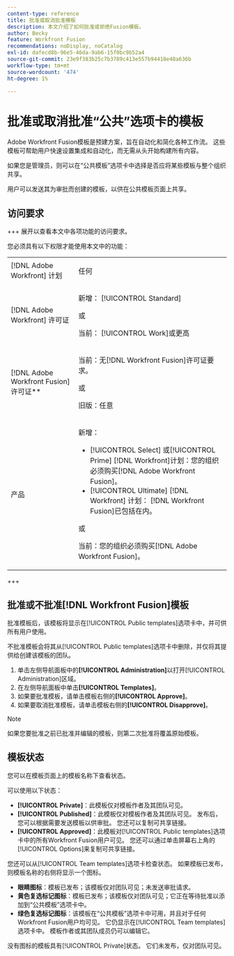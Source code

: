 ```yaml
---
content-type: reference
title: 批准或取消批准模板
description: 本文介绍了如何批准或拒绝Fusion模板。
author: Becky
feature: Workfront Fusion
recommendations: noDisplay, noCatalog
exl-id: dafecd8b-96e5-46da-9ab6-15f0bc9b52a4
source-git-commit: 23e9f383b25c7b3789c413e557b94418e48a636b
workflow-type: tm+mt
source-wordcount: '474'
ht-degree: 1%

---
```


# 批准或取消批准“公共”选项卡的模板

Adobe Workfront Fusion模板是预建方案，旨在自动化和简化各种工作流。 这些模板可帮助用户快速设置集成和自动化，而无需从头开始构建所有内容。

如果您是管理员，则可以在“公共模板”选项卡中选择是否应将某些模板与整个组织共享。

用户可以发送其为审批而创建的模板，以供在公共模板页面上共享。<!--do the have to be requested or can an admin just choose to approve?-->

## 访问要求

+++ 展开以查看本文中各项功能的访问要求。

您必须具有以下权限才能使用本文中的功能：

<table style="table-layout:auto">
  <col>
  <col>
  <tbody>
    <tr>
      <td role="rowheader">[!DNL Adobe Workfront] 计划</td>
      <td><p>任何</p></td>
    </tr>
    <tr data-mc-conditions="">
      <td role="rowheader">[!DNL Adobe Workfront] 许可证</td>
      <td><p>新增： [!UICONTROL Standard]</p><p>或</p><p>当前： [!UICONTROL Work]或更高</p></td>
    </tr>
    <tr>
      <td role="rowheader">[!DNL Adobe Workfront Fusion] 许可证**</td>
      <td>
        <p>当前：无[!DNL Workfront Fusion]许可证要求。</p>
        <p>或</p>
        <p>旧版：任意</p>
      </td>
    </tr>
    <tr>
      <td role="rowheader">产品</td>
      <td>
        <p>新增：</p>
        <ul>
          <li>[!UICONTROL Select] 或[!UICONTROL Prime] [!DNL Workfront]计划：您的组织必须购买[!DNL Adobe Workfront Fusion]。</li>
          <li>[!UICONTROL Ultimate] [!DNL Workfront] 计划： [!DNL Workfront Fusion]已包括在内。</li>
        </ul>
        <p>或</p>
        <p>当前：您的组织必须购买[!DNL Adobe Workfront Fusion]。</p>
      </td>
    </tr>
  </tbody>
</table>

<!--
For more detail about the information in this table, see [Access requirements in Workfront documentation](/help/quicksilver/administration-and-setup/add-users/access-levels-and-object-permissions/access-level-requirements-in-documentation.md). 

For information on [!DNL Adobe Workfront Fusion] licenses, see [[!DNL Adobe Workfront Fusion] licenses](../../workfront-fusion/get-started/license-automation-vs-integration.md).-->

+++

## 批准或不批准[!DNL Workfront Fusion]模板

批准模板后，该模板将显示在[!UICONTROL Public templates]选项卡中，并可供所有用户使用。

不批准模板会将其从[!UICONTROL Public templates]选项卡中删除，并仅将其提供给创建该模板的团队。

1. 单击左侧导航面板中的&#x200B;**[!UICONTROL Administration]**&#x200B;以打开[!UICONTROL Administration]区域。
1. 在左侧导航面板中单击&#x200B;**[!UICONTROL Templates]**。
1. 如果要批准模板，请单击模板右侧的&#x200B;**[!UICONTROL Approve]**。
1. 如果要取消批准模板，请单击模板右侧的&#x200B;**[!UICONTROL Disapprove]**。

>[!NOTE]
>
>如果您要批准之前已批准并编辑的模板，则第二次批准将覆盖原始模板。


## 模板状态

您可以在模板页面上的模板名称下查看状态。

可以使用以下状态：

* **[!UICONTROL Private]**：此模板仅对模板作者及其团队可见。
* **[!UICONTROL Published]**：此模板仅对模板作者及其团队可见。 发布后，您可以根据需要发送模板以供审批。 您还可以复制可共享链接。
* **[!UICONTROL Approved]**：此模板对[!UICONTROL Public templates]选项卡中的所有Workfront Fusion用户可见。 您还可以通过单击屏幕右上角的[!UICONTROL Options]来复制可共享链接。

您还可以从[!UICONTROL Team templates]选项卡检查状态。 如果模板已发布，则模板名称的右侧将显示一个图标。

* **眼睛图标**：模板已发布；该模板仅对团队可见；未发送审批请求。
* **黄色复选标记图标**：模板已发布；该模板仅对团队可见；它正在等待批准以添加到“公共模板”选项卡中。
* **绿色复选标记图标**：该模板在“公共模板”选项卡中可用，并且对于任何Workfront Fusion用户均可见。 它仍显示在[!UICONTROL Team templates]选项卡中。 模板作者或其团队成员仍可以编辑它。

没有图标的模板具有[!UICONTROL Private]状态。 它们未发布，仅对团队可见。


<!--

## Questions about how this works

Editing

1. If an admin edits a template, do they have to publish again? ... Do they have to approve again?
1. What does publishing actually do?
1. Does a user have to submit for approval to share on the Public tab or can admin go through and approve/reject which ones they want? 
1. What is the admin approving? Does a user have to submit it for approval? 



What does "Publishing" mean?
What does "Approving" mean?
If an admin edits a template, do they have to publish again? ... Do they have to approve again?
Does a user have to submit for approval to share on the Public tab or can admin go through and approve/reject which ones they want? 
What is the admin approving? Does a user have to submit it for approval?

-->

